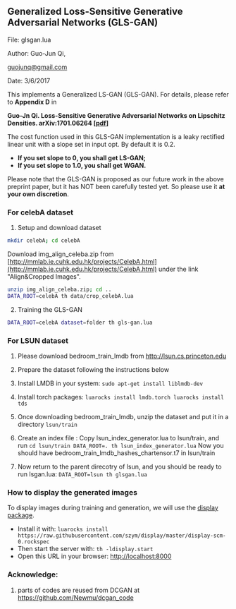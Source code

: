 ## Generalized Loss-Sensitive Generative Adversarial Networks (GLS-GAN)



File: glsgan.lua

Author: Guo-Jun Qi, 

guojunq@gmail.com

Date: 3/6/2017

This implements a Generalized LS-GAN (GLS-GAN). 
For details, please refer to **Appendix D** in 

**Guo-Jn Qi. Loss-Sensitive Generative Adversarial Networks on Lipschitz Densities. arXiv:1701.06264 [[pdf](https://arxiv.org/abs/1701.06264)]**


The cost function used in this GLS-GAN implementation is a leaky rectified linear unit with a slope set in input opt. By default it is 0.2.

- **If you set slope to 0, you shall get LS-GAN;**
- **If you set slope to 1.0, you shall get WGAN.**


Please note that the GLS-GAN is proposed as our future work in the above preprint paper, but it has NOT been carefully tested yet. So please use it **at your own discretion**.

### For celebA dataset
1. Setup and download dataset 

```bash
mkdir celebA; cd celebA
```

Download img_align_celeba.zip from [http://mmlab.ie.cuhk.edu.hk/projects/CelebA.html](http://mmlab.ie.cuhk.edu.hk/projects/CelebA.html) under the link "Align&Cropped Images".

```bash
unzip img_align_celeba.zip; cd ..
DATA_ROOT=celebA th data/crop_celebA.lua
```

2. Training the GLS-GAN

```bash
DATA_ROOT=celebA dataset=folder th gls-gan.lua
```

### For LSUN dataset

1. Please download bedroom_train_lmdb from http://lsun.cs.princeton.edu

2. Prepare the dataset following the instructions below 

  1. Install LMDB in your system: 
   	`sudo apt-get install liblmdb-dev`
	
  2. Install torch packages:
   	```
	luarocks install lmdb.torch
	luarocks install tds
	```
	
  3. Once downloading bedroom_train_lmdb, unzip the dataset and put it in a directory `lsun/train`
   
  4. Create an index file :
	Copy lsun_index_generator.lua to lsun/train, and run
	```
	cd lsun/train
	DATA_ROOT=. th lsun_index_generator.lua
	```
	Now you should have bedroom_train_lmdb_hashes_chartensor.t7 in lsun/train
	
   5. Now return to the parent direcotry of lsun, and you should be ready to run lsgan.lua:
   	```
	DATA_ROOT=lsun th glsgan.lua
	```
	
### How to display the generated images
  
To display images during training and generation, we will use the [display package](https://github.com/szym/display).

- Install it with: `luarocks install https://raw.githubusercontent.com/szym/display/master/display-scm-0.rockspec`
- Then start the server with: `th -ldisplay.start`
- Open this URL in your browser: [http://localhost:8000](http://localhost:8000)

### Acknowledge: 

1. parts of codes are reused from DCGAN at https://github.com/Newmu/dcgan_code


